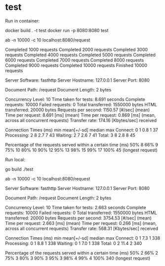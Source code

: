 # test

Run in container:

docker build . -t test
docker run -p 8080:8080 test

ab -n 10000 -c 10 localhost:8080/request

Completed 1000 requests
Completed 2000 requests
Completed 3000 requests
Completed 4000 requests
Completed 5000 requests
Completed 6000 requests
Completed 7000 requests
Completed 8000 requests
Completed 9000 requests
Completed 10000 requests
Finished 10000 requests


Server Software:        fasthttp
Server Hostname:        127.0.0.1
Server Port:            8080

Document Path:          /request
Document Length:        2 bytes

Concurrency Level:      10
Time taken for tests:   8.691 seconds
Complete requests:      10000
Failed requests:        0
Total transferred:      1550000 bytes
HTML transferred:       20000 bytes
Requests per second:    1150.57 [#/sec] (mean)
Time per request:       8.691 [ms] (mean)
Time per request:       0.869 [ms] (mean, across all concurrent requests)
Transfer rate:          174.16 [Kbytes/sec] received

Connection Times (ms)
              min  mean[+/-sd] median   max
Connect:        0    1   0.8      1      37
Processing:     2    8   2.7      7      43
Waiting:        2    7   2.6      7      41
Total:          3    8   2.8      8      45

Percentage of the requests served within a certain time (ms)
  50%      8
  66%      9
  75%     10
  80%     10
  90%     12
  95%     13
  98%     15
  99%     17
 100%     45 (longest request)


Run local:

go build
./test

ab -n 10000 -c 10 localhost:8080/request

Server Software:        fasthttp
Server Hostname:        127.0.0.1
Server Port:            8080

Document Path:          /request
Document Length:        2 bytes

Concurrency Level:      10
Time taken for tests:   2.663 seconds
Complete requests:      10000
Failed requests:        0
Total transferred:      1550000 bytes
HTML transferred:       20000 bytes
Requests per second:    3754.53 [#/sec] (mean)
Time per request:       2.663 [ms] (mean)
Time per request:       0.266 [ms] (mean, across all concurrent requests)
Transfer rate:          568.31 [Kbytes/sec] received

Connection Times (ms)
              min  mean[+/-sd] median   max
Connect:        0    1   7.3      1     338
Processing:     0    1   8.8      1     338
Waiting:        0    1   7.0      1     338
Total:          0    2  11.4      2     340

Percentage of the requests served within a certain time (ms)
  50%      2
  66%      2
  75%      3
  80%      3
  90%      3
  95%      3
  98%      4
  99%      4
 100%    340 (longest request)

